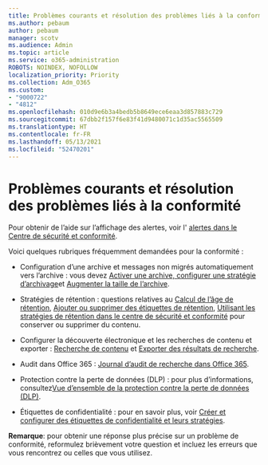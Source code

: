 ```yaml
---
title: Problèmes courants et résolution des problèmes liés à la conformité
ms.author: pebaum
author: pebaum
manager: scotv
ms.audience: Admin
ms.topic: article
ms.service: o365-administration
ROBOTS: NOINDEX, NOFOLLOW
localization_priority: Priority
ms.collection: Adm_O365
ms.custom:
- "9000722"
- "4812"
ms.openlocfilehash: 010d9e6b3a4bedb5b8649ece6eaa3d857883c729
ms.sourcegitcommit: 67dbb2f157f6e83f41d9480071c1d35ac5565509
ms.translationtype: HT
ms.contentlocale: fr-FR
ms.lasthandoff: 05/13/2021
ms.locfileid: "52470201"
---
```

# <a name="compliance-common-issues-and-resolutions"></a>Problèmes courants et résolution des problèmes liés à la conformité

Pour obtenir de l’aide sur l’affichage des alertes, voir l' [alertes dans le Centre de sécurité et conformité](/microsoft-365/compliance/alert-policies.md).

Voici quelques rubriques fréquemment demandées pour la conformité :

- Configuration d’une archive et messages non migrés automatiquement vers l’archive : vous devez [Activer une archive, configurer une stratégie d’archivage](/microsoft-365/compliance/enable-archive-mailboxes.md)et [Augmenter la taille de l’archive](/microsoft-365/compliance/enable-unlimited-archiving.md).

- Stratégies de rétention : questions relatives au [Calcul de l’âge de rétention](/exchange/security-and-compliance/messaging-records-management/retention-age.md), [Ajouter ou supprimer des étiquettes de rétention](/exchange/security-and-compliance/messaging-records-management/add-or-remove-retention-tags.md), [Utilisant les stratégies de rétention dans le centre de sécurité et conformité](/microsoft-365/compliance/retention-policies.md) pour conserver ou supprimer du contenu.

- Configurer la découverte électronique et les recherches de contenu et exporter : [Recherche de contenu](/microsoft-365/compliance/search-for-content.md) et [Exporter des résultats de recherche](/microsoft-365/compliance/export-search-results.md).

- Audit dans Office 365 : [Journal d’audit de recherche dans Office 365](/microsoft-365/compliance/search-the-audit-log-in-security-and-compliance.md).

- Protection contre la perte de données (DLP) : pour plus d’informations, consultez[Vue d’ensemble de la protection contre la perte de données (DLP)](/microsoft-365/compliance/data-loss-prevention-policies.md).
 
- Étiquettes de confidentialité : pour en savoir plus, voir [Créer et configurer des étiquettes de confidentialité et leurs stratégies](/microsoft-365/compliance/create-sensitivity-labels.md).

**Remarque**: pour obtenir une réponse plus précise sur un problème de conformité, reformulez brièvement votre question et incluez les erreurs que vous rencontrez ou celles que vous utilisez.
